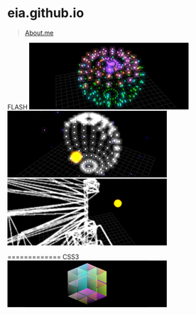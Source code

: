eia.github.io
=============
> [About.me](http:about.me/eia) <br/>



FLASH
[![alt](demo/130822/demo_359x150.jpg)](http://eia.github.io/demo/130822/)
[![alt](demo/130823/demo_359x150.jpg)](http://eia.github.io/demo/130823/)
[![alt](demo/130824/demo_359x150.jpg)](http://eia.github.io/demo/130824/)

=============
CSS3
[![alt](demo/131203/demo_359x150.jpg)](http://eia.github.io/demo/131203/lv11.html)